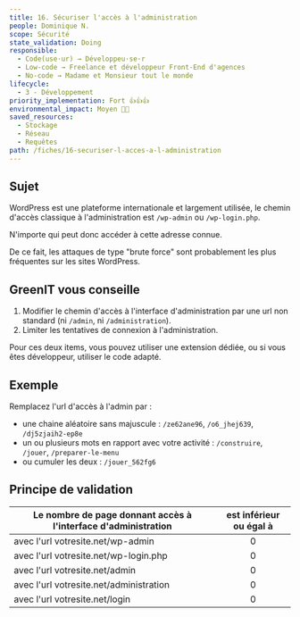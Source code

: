 ```yaml
---
title: 16. Sécuriser l'accès à l'administration
people: Dominique N.
scope: Sécurité
state_validation: Doing
responsible: 
  - Code(use·ur) → Développeu·se·r
  - Low-code → Freelance et développeur Front-End d'agences
  - No-code → Madame et Monsieur tout le monde
lifecycle: 
  - 3 - Développement
priority_implementation: Fort 👍👍👍
environmental_impact: Moyen 🌱🌱
saved_resources: 
  - Stockage
  - Réseau
  - Requêtes
path: /fiches/16-securiser-l-acces-a-l-administration
---
```


## Sujet

WordPress est une plateforme internationale et largement utilisée, le chemin d'accès classique à l'administration est `/wp-admin` ou `/wp-login.php`.

N'importe qui peut donc accéder à cette adresse connue.

De ce fait, les attaques de type "brute force" sont probablement les plus fréquentes sur les sites WordPress.

## GreenIT vous conseille

1.  Modifier le chemin d'accès à l'interface d'administration par une url non standard (ni `/admin`, ni `/administration`).
2.  Limiter les tentatives de connexion à l'administration.

Pour ces deux items, vous pouvez utiliser une extension dédiée, ou si vous êtes développeur, utiliser le code adapté.

## Exemple

Remplacez l'url d'accès à l'admin par :

- une chaine aléatoire sans majuscule : `/ze62ane96`, `/o6_jhej639`, `/dj5zjaih2-ep8e`
- un ou plusieurs mots en rapport avec votre activité : `/construire`, `/jouer`, `/preparer-le-menu`
- ou cumuler les deux : `/jouer_562fg6`

## Principe de validation

| Le nombre de page donnant accès à l'interface d'administration | est inférieur ou égal à |
| ------------- | :---------------------: |
| avec l'url votresite.net/wp-admin        |            0            |
| avec l'url votresite.net/wp-login.php        |            0            |
| avec l'url votresite.net/admin        |            0            |
| avec l'url votresite.net/administration        |            0            |
| avec l'url votresite.net/login        |            0            |
